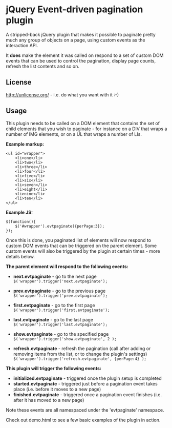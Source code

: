 jQuery Event-driven pagination plugin
=================

A stripped-back jQuery plugin that makes it possible to paginate pretty much any group of objects on a page, using custom events as the interaction API.

It **does** make the element it was called on respond to a set of custom DOM events that can be used to control the pagination, display page counts, refresh the list contents and so on.

License
-------

http://unlicense.org/ - i.e. do what you want with it :-)

Usage
-----

This plugin needs to be called on a DOM element that contains the set of child elements that you wish to paginate - for instance on a DIV that wraps a number of IMG elements, or on a UL that wraps a number of LIs.

**Example markup:**

    <ul id="wrapper"> 
    	<li>one</li>
    	<li>two</li> 
    	<li>three</li> 
    	<li>four</li> 
    	<li>five</li> 
    	<li>six</li> 
    	<li>seven</li> 
    	<li>eight</li> 
    	<li>nine</li> 
    	<li>ten</li> 
    </ul>

**Example JS:**

    $(function(){
    	$('#wrapper').evtpaginate({perPage:3});
    });
    
Once this is done, you paginated list of elements will now respond to custom DOM events that can be triggered on the parent element. Some custom events will also be triggered by the plugin at certain times - more details below.

**The parent element will respond to the following events:**

*   **next.evtpaginate** - go to the next page `$('wrapper').trigger('next.evtpaginate');`

*   **prev.evtpaginate** - go to the previous page `$('wrapper').trigger('prev.evtpaginate');`

*   **first.evtpaginate** - go to the first page `$('wrapper').trigger('first.evtpaginate');`

*   **last.evtpaginate** - go to the last page `$('wrapper').trigger('last.evtpaginate');`

*   **show.evtpaginate** - go to the specified page `$('wrapper').trigger('show.evtpaginate', 2 );`

*   **refresh.evtpaginate** - refresh the pagination (call after adding or removing items from the list, or to change the plugin's settings) `$('wrapper').trigger('refresh.evtpaginate', {perPage:4} );`

**This plugin will trigger the following events:**

*   **initialized.evtpaginate** - triggered once the plugin setup is completed
*   **started.evtpaginate** - triggered just before a pagination event takes place (i.e. before it moves to a new page)
*   **finished.evtpaginate** - triggered once a pagination event finishes (i.e. after it has moved to a new page)

Note these events are all namespaced under the 'evtpaginate' namespace.

Check out demo.html to see a few basic examples of the plugin in action.
